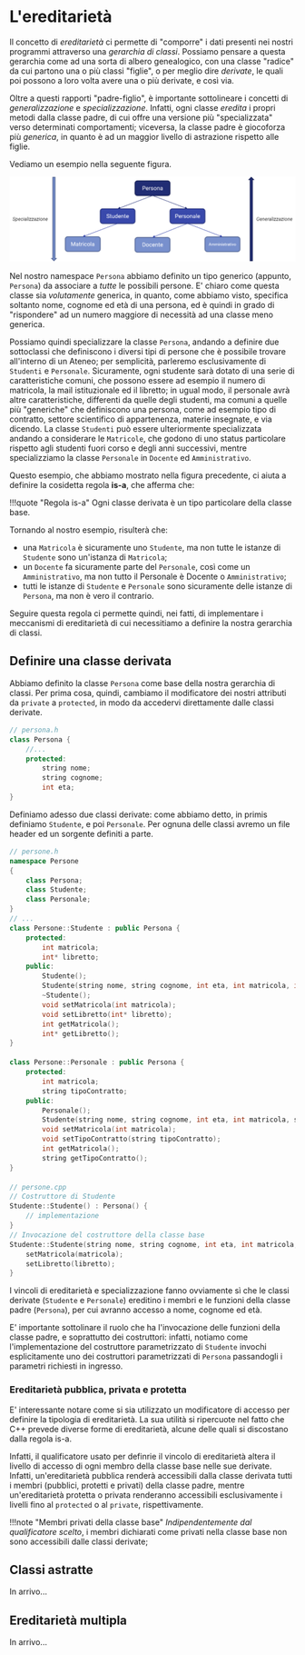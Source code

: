 # L'ereditarietà

Il concetto di *ereditarietà* ci permette di "comporre" i dati presenti nei nostri programmi attraverso una *gerarchia di classi*. Possiamo pensare a questa gerarchia come ad una sorta di albero genealogico, con una classe "radice" da cui partono una o più classi "figlie", o per meglio dire *derivate*, le quali poi possono a loro volta avere una o più derivate, e così via.

Oltre a questi rapporti "padre-figlio", è importante sottolineare i concetti di *generalizzazione* e *specializzazione*. Infatti, ogni classe *eredita* i propri metodi dalla classe padre, di cui offre una versione più "specializzata" verso determinati comportamenti; viceversa, la classe padre è giocoforza più *generica*, in quanto è ad un maggior livello di astrazione rispetto alle figlie.

Vediamo un esempio nella seguente figura.

![generalizzazione](../../../assets/images/02_dispense/programmazione/02_linguaggio_cpp/07_ereditarieta/generalizzazione.png)

Nel nostro namespace `Persona` abbiamo definito un tipo generico (appunto, `Persona`) da associare a *tutte* le possibili persone. E' chiaro come questa classe sia *volutamente* generica, in quanto, come abbiamo visto, specifica soltanto nome, cognome ed età di una persona, ed è quindi in grado di "rispondere" ad un numero maggiore di necessità ad una classe meno generica.

Possiamo quindi specializzare la classe `Persona`, andando a definire due sottoclassi che definiscono i diversi tipi di persone che è possibile trovare all'interno di un Ateneo; per semplicità, parleremo esclusivamente di `Studenti` e `Personale`. Sicuramente, ogni studente sarà dotato di una serie di caratteristiche comuni, che possono essere ad esempio il numero di matricola, la mail istituzionale ed il libretto; in ugual modo, il personale avrà altre caratteristiche, differenti da quelle degli studenti, ma comuni a quelle più "generiche" che definiscono una persona, come ad esempio tipo di contratto, settore scientifico di appartenenza, materie insegnate, e via dicendo. La classe `Studenti` può essere ulteriormente specializzata andando a considerare le `Matricole`, che godono di uno status particolare rispetto agli studenti fuori corso e degli anni successivi, mentre specializziamo la classe `Personale` in `Docente` ed `Amministrativo`.

Questo esempio, che abbiamo mostrato nella figura precedente, ci aiuta a definire la cosidetta regola **is-a**, che afferma che:

!!!quote "Regola is-a"
	Ogni classe derivata è un tipo particolare della classe base.

Tornando al nostro esempio, risulterà che:

* una `Matricola` è sicuramente uno `Studente`, ma non tutte le istanze di `Studente` sono un'istanza di `Matricola`;
* un `Docente` fa sicuramente parte del `Personale`, così come un `Amministrativo`, ma non tutto il Personale è Docente o `Amministrativo`;
* tutti le istanze di `Studente` e `Personale` sono sicuramente delle istanze di `Persona`, ma non è vero il contrario.

Seguire questa regola ci permette quindi, nei fatti, di implementare i meccanismi di ereditarietà di cui necessitiamo a definire la nostra gerarchia di classi.

## Definire una classe derivata

Abbiamo definito la classe `Persona` come base della nostra gerarchia di classi. Per prima cosa, quindi, cambiamo il modificatore dei nostri attributi da `private` a `protected`, in modo da accedervi direttamente dalle classi derivate.

```cpp
// persona.h
class Persona {
	//...
	protected:
		string nome;
		string cognome;
		int eta;
}
```

Definiamo adesso due classi derivate: come abbiamo detto, in primis definiamo `Studente`, e poi `Personale`. Per ognuna delle classi avremo un file header ed un sorgente definiti a parte.

```cpp
// persone.h
namespace Persone 
{
	class Persona;
	class Studente;
	class Personale;
}
// ...
class Persone::Studente : public Persona {
	protected:
		int matricola;
		int* libretto;
	public:
		Studente();
		Studente(string nome, string cognome, int eta, int matricola, int* libretto);
		~Studente();
		void setMatricola(int matricola);
		void setLibretto(int* libretto);
		int getMatricola();
		int* getLibretto();
}

class Persone::Personale : public Persona {
	protected:
		int matricola;
		string tipoContratto;
	public:
		Personale();
		Studente(string nome, string cognome, int eta, int matricola, string libretto);
		void setMatricola(int matricola);
		void setTipoContratto(string tipoContratto);
		int getMatricola();
		string getTipoContratto();
}

// persone.cpp
// Costruttore di Studente
Studente::Studente() : Persona() {
	// implementazione
}
// Invocazione del costruttore della classe base
Studente::Studente(string nome, string cognome, int eta, int matricola, int* libretto) : Persona(nome, cognome, eta) {
	setMatricola(matricola);
	setLibretto(libretto);
}
```

I vincoli di ereditarietà e specializzazione fanno ovviamente sì che le classi derivate (`Studente` e `Personale`) ereditino i membri e le funzioni della classe padre (`Persona`), per cui avranno accesso a nome, cognome ed età.

E' importante sottolinare il ruolo che ha l'invocazione delle funzioni della classe padre, e soprattutto dei costruttori: infatti, notiamo come l'implementazione del costruttore parametrizzato di `Studente` invochi esplicitamente uno dei costruttori parametrizzati di `Persona` passandogli i parametri richiesti in ingresso.

### Ereditarietà pubblica, privata e protetta

E' interessante notare come si sia utilizzato un modificatore di accesso per definire la tipologia di ereditarietà. La sua utilità si ripercuote nel fatto che C++ prevede diverse forme di ereditarietà, alcune delle quali si discostano dalla regola is-a.

Infatti, il qualificatore usato per definrie il vincolo di ereditarietà altera il livello di accesso di ogni membro della classe base nelle sue derivate. Infatti, un'ereditarietà pubblica renderà accessibili dalla classe derivata tutti i membri (pubblici, protetti e privati) della classe padre, mentre un'ereditarietà protetta o privata renderanno accessibili esclusivamente i livelli fino al `protected` o al `private`, rispettivamente.

!!!note "Membri privati della classe base"
	*Indipendentemente dal qualificatore scelto*, i membri dichiarati come privati nella classe base non sono accessibili dalle classi derivate;

## Classi astratte

In arrivo...

## Ereditarietà multipla

In arrivo...
